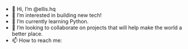 - 👋 Hi, I’m @ellis.hq
- 👀 I’m interested in building new tech!
- 🌱 I’m currently learning Python.
- 💞️ I’m looking to collaborate on projects that will help make the world a better place.
- 📫 How to reach me:
